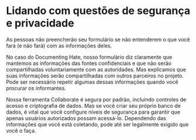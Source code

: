 # Lidando com questões de segurança e privacidade

As pessoas não preencherão seu formulário se não entenderem o que você fará (e não fará) com as informações deles.

No caso do Documenting Hate, nosso formulário diz claramente que mantemos as informações das fontes confidenciais e que não serão compartilhadas voluntariamente com as autoridades. Mas explicamos que suas informações serão compartilhadas com outros parceiros no projeto. Pode ser necessário repetir algumas dessas informações quando você procurar os informantes.

Nossa ferramenta Collaborate é segura por padrão, incluindo controles de acesso e criptografia de dados. Mas se você criar seu próprio banco de dados, é vital que você configure níveis de segurança para garantir que apenas usuários autorizados possam acessá-lo. Dependendo das informações que você está coletando, pode até ser legalmente exigido que você o faça.


